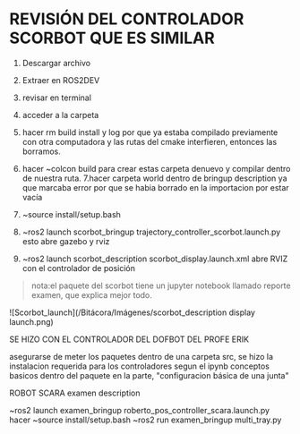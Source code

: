 # REVISIÓN DEL CONTROLADOR SCORBOT QUE ES SIMILAR

1. Descargar archivo
2. Extraer en ROS2DEV
3. revisar en terminal
4. acceder a la carpeta
5.  hacer rm build install y log por que ya estaba compilado previamente con otra computadora y las rutas del cmake interfieren, entonces las borramos.
6.  hacer ~colcon build para crear estas carpeta denuevo y compilar dentro de nuestra ruta.
7.hacer carpeta world dentro de bringup description ya que marcaba error por que se habia borrado en la importacion por estar vacía
8. ~source install/setup.bash
   
10. ~ros2 launch scorbot_bringup trajectory_controller_scorbot.launch.py esto abre gazebo y rviz

    
11. ~ros2 launch scorbot_description scorbot_display.launch.xml abre RVIZ con el controlador de posición


> nota:el paquete del scorbot tiene un jupyter notebook llamado reporte examen, que explica mejor todo.

 ![Scorbot_launch](/Bitácora/Imágenes/scorbot_description display launch.png)


SE HIZO CON EL CONTROLADOR DEL DOFBOT DEL PROFE ERIK

asegurarse de meter los paquetes dentro de una carpeta src, se hizo la instalacion requerida para los controladores segun el ipynb conceptos basicos dentro del paquete en la parte, "configuracion básica de una junta" 

ROBOT SCARA examen description


~ros2 launch examen_bringup roberto_pos_controller_scara.launch.py
hacer ~source install/setup.bash
~ros2 run examen_bringup multi_tray.py



